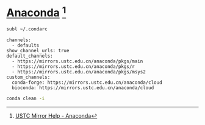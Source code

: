 # [Anaconda](https://www.anaconda.com/) [^1]

```sh
subl ~/.condarc
```

```
channels:
  - defaults
show_channel_urls: true
default_channels:
  - https://mirrors.ustc.edu.cn/anaconda/pkgs/main
  - https://mirrors.ustc.edu.cn/anaconda/pkgs/r
  - https://mirrors.ustc.edu.cn/anaconda/pkgs/msys2
custom_channels:
  conda-forge: https://mirrors.ustc.edu.cn/anaconda/cloud
  bioconda: https://mirrors.ustc.edu.cn/anaconda/cloud
```

```sh
conda clean -i
```

[^1]: [USTC Mirror Help - Anaconda](https://mirrors.ustc.edu.cn/help/anaconda.html)